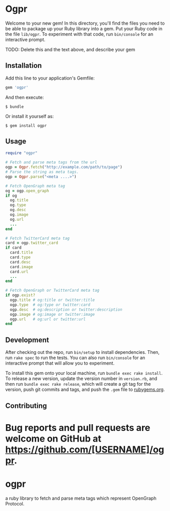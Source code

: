 # Ogpr

Welcome to your new gem! In this directory, you'll find the files you need to be able to package up your Ruby library into a gem. Put your Ruby code in the file `lib/ogpr`. To experiment with that code, run `bin/console` for an interactive prompt.

TODO: Delete this and the text above, and describe your gem

## Installation

Add this line to your application's Gemfile:

```ruby
gem 'ogpr'
```

And then execute:

    $ bundle

Or install it yourself as:

    $ gem install ogpr

## Usage

```ruby
require "ogpr"

# Fetch and parse meta tags from the url
ogp = Ogpr.fetch("http://example.com/path/to/page")
# Parse the string as meta tags.
ogp = Ogpr.parse("<meta ....>")

# Fetch OpenGraph meta tag
og = ogp.open_graph
if og
  og.title
  og.type
  og.desc
  og.image
  og.url
  ...
end

# Fetch TwitterCard meta tag
card = ogp.twitter_card
if card
  card.title
  card.type
  card.desc
  card.image
  card.url
  ...
end

# Fetch OpenGraph or TwitterCard meta tag
if ogp.exist?
  ogp.title # og:title or twitter:title
  ogp.type  # og:type or twitter:card
  ogp.desc  # og:description or twitter:description
  ogp.image # og:image or twitter:image
  ogp.url   # og:url or twitter:url
end
```

## Development

After checking out the repo, run `bin/setup` to install dependencies. Then, run `rake spec` to run the tests. You can also run `bin/console` for an interactive prompt that will allow you to experiment.

To install this gem onto your local machine, run `bundle exec rake install`. To release a new version, update the version number in `version.rb`, and then run `bundle exec rake release`, which will create a git tag for the version, push git commits and tags, and push the `.gem` file to [rubygems.org](https://rubygems.org).

## Contributing

Bug reports and pull requests are welcome on GitHub at https://github.com/[USERNAME]/ogpr.
=======
# ogpr
a ruby library to fetch and parse meta tags which represent OpenGraph Protocol.
